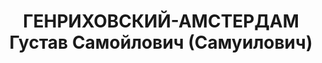 ---
title: ГЕНРИХОВСКИЙ-АМСТЕРДАМ Густав Самойлович (Самуилович)
description: 'Род. в 1898, Польша, поляк, обр.: высшее, член КП Польши. Проживал:
  Москва, ул.Горького, д.36, комн.157 (гостиница "Люкс"). Член Исполкома КП Польши.

  Арестован 25.04.1937. Обв. в принадлежности к к.-р. организации. Приговор: ВК ВС
  СССР, 01.11.1937 – ВМН. Расстрелян 01.11.1937, г.Москва.

  Реабилитирован ВК ВС СССР 29.04.1955'
---
